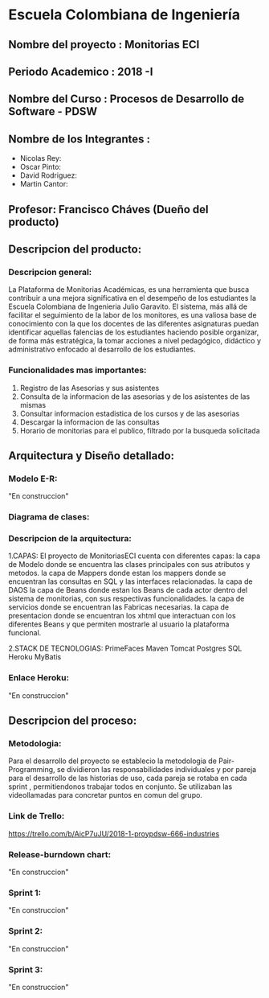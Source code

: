 # Escuela Colombiana de Ingeniería

## Nombre del proyecto : Monitorias ECI
## Periodo Academico : 2018 -I
## Nombre del Curso : Procesos de Desarrollo de Software - PDSW
## Nombre de los Integrantes : 
* Nicolas Rey: 
* Oscar Pinto:
* David Rodriguez:
* Martin Cantor:
## Profesor: Francisco Cháves (Dueño del producto)
## Descripcion del producto:
### Descripcion general:
La Plataforma de Monitorias Académicas, es una herramienta que busca contribuir a una mejora significativa en el desempeño de los estudiantes la Escuela Colombiana de Ingenieria Julio Garavito. El sistema, más allá de facilitar el seguimiento de la labor de los monitores, es una valiosa base de conocimiento con la que los docentes de las diferentes asignaturas puedan identificar aquellas falencias de los estudiantes haciendo posible organizar, de forma más estratégica, la tomar acciones a nivel pedagógico, didáctico y administrativo enfocado al desarrollo de los estudiantes.

### Funcionalidades mas importantes:
1. Registro de las Asesorias y sus asistentes
2. Consulta de la informacion de las asesorias y de los asistentes de las mismas
3. Consultar informacion estadistica de los cursos y de las asesorias
4. Descargar la informacion de las consultas
5. Horario de monitorias para el publico, filtrado por la busqueda solicitada

## Arquitectura y Diseño detallado:
### Modelo E-R:
"En construccion"

### Diagrama de clases:

### Descripcion de la arquitectura:
1.CAPAS:
El proyecto de MonitoriasECI cuenta con diferentes capas:
la capa de Modelo donde se encuentra las clases principales con sus atributos y metodos.
la capa de Mappers donde estan los mappers donde se encuentran las consultas en SQL y las interfaces relacionadas. 
la capa de DAOS
la capa de Beans donde estan los Beans de cada actor dentro del sistema de monitorias, con sus respectivas funcionalidades.
la capa de servicios donde se encuentran las Fabricas necesarias.
la capa de presentacion donde se encuentran los xhtml que interactuan con los diferentes Beans y que permiten mostrarle al usuario la plataforma funcional.

2.STACK DE TECNOLOGIAS:
PrimeFaces
Maven
Tomcat
Postgres SQL
Heroku
MyBatis

### Enlace Heroku:
"En construccion"

## Descripcion del proceso:
### Metodologia:
Para el desarrollo del proyecto se establecio la metodologia de Pair-Programming, se dividieron las responsabilidades individuales y por pareja para el desarrollo de las historias de uso, cada pareja se rotaba en cada sprint , permitiendonos trabajar todos en conjunto.
Se utilizaban las videollamadas para concretar puntos en comun del grupo.

### Link de Trello:
https://trello.com/b/AicP7uJU/2018-1-proypdsw-666-industries

### Release-burndown chart:
"En construccion"

### Sprint 1:
"En construccion"

### Sprint 2:
"En construccion"

### Sprint 3:
"En construccion"

